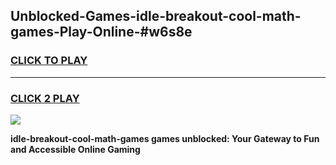 
## Unblocked-Games-idle-breakout-cool-math-games-Play-Online-#w6s8e
<h3>
<a href="https://premium.freeplayer.one?title=idle-breakout-cool-math-games&ref=24F">CLICK TO PLAY</a></h3>
<hr>

<h3>
<a href="https://premium.freeplayer.one?title=idle-breakout-cool-math-games&ref=24F">CLICK 2 PLAY</a>
  
</h3>

<a href="https://premium.freeplayer.one?title=idle-breakout-cool-math-games&ref=24F/"><img src="https://clearcache.store/games.png"></a>


**idle-breakout-cool-math-games games unblocked: Your Gateway to Fun and Accessible Online Gaming**
